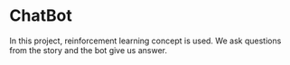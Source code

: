 # ChatBot
In this project, reinforcement learning concept is used. We ask questions from the story and the bot give us answer.
